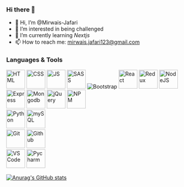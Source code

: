 ### Hi there 👋
- 👋 Hi, I’m @Mirwais-Jafari
- 👀 I’m interested in being challenged
- 🌱 I’m currently learning _Nextjs_
- 📫 How to reach me: mirwais.jafari123@gmail.com

### Languages & Tools

<p>
<img src='https://img.icons8.com/color/96/000000/html-5--v1.png' alt='HTML' width='50px'/>
<img src='https://img.icons8.com/color/96/000000/css3.png' alt='CSS' width='50px'/>
<img src='https://img.icons8.com/color/96/000000/javascript--v1.png' alt='JS' width='50px'/>
<img src='https://img.icons8.com/color/96/000000/sass.png' alt='SASS' width='50px'/>
<img src="https://img.icons8.com/color/48/000000/bootstrap.png" alt='Bootstrap'/>
<img src='https://img.icons8.com/officel/80/000000/react.png' alt='React' width='50px'/>
<img src='https://img.icons8.com/color/96/000000/redux.png' alt='Redux' width='50px'/>
<img src='https://img.icons8.com/color/344/nodejs.png' alt='NodeJS' width='50px'/>
<img src='https://cdn.icon-icons.com/icons2/2699/PNG/512/expressjs_logo_icon_169185.png' alt='Express' width='50px'/>
<img src='https://img.icons8.com/color/344/mongodb.png' alt='Mongodb' width='50px'/>
<img src="https://img.icons8.com/ios-filled/50/000000/jquery.png" alt='jQuery' width='50px'/>
<img src="https://img.icons8.com/color/48/000000/npm.png" alt='NPM' width='50px'/> <br>
<img src="https://img.icons8.com/color/96/000000/python--v1.png" alt='Python' width='50px'/>
<img src="https://img.icons8.com/color/96/000000/mysql--v1.png" alt='mySQL' width='50px'/><br>
<img src="https://img.icons8.com/color/96/000000/git.png" alt='Git' width='50px'/>
<img src="https://img.icons8.com/ios-glyphs/90/000000/github.png" alt='Github' width='50px'/><br>
<img src="https://img.icons8.com/color/96/000000/visual-studio-code-2019.png" alt='VS Code' width='50px'/>
<img src="https://img.icons8.com/color/48/000000/pycharm.png" alt='Pycharm' width='50px'/>
</p>

[![Anurag's GitHub stats](https://github-readme-stats.vercel.app/api?username=Mirwais-Jafari&theme=radical)](https://github.com/anuraghazra/github-readme-stats)

